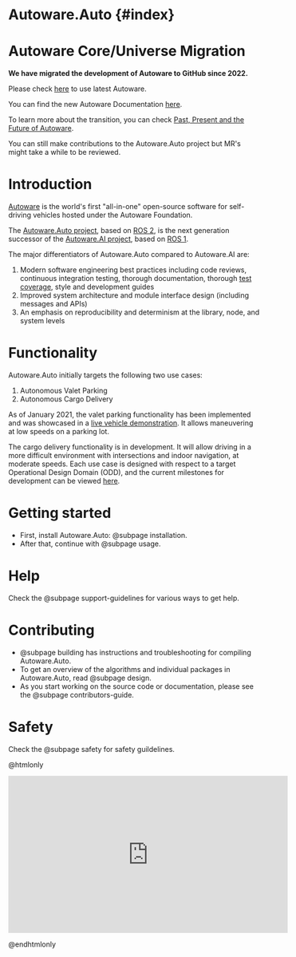 Autoware.Auto {#index}
======================

# Autoware Core/Universe Migration

**We have migrated the development of Autoware to GitHub since 2022.**

Please check [here](https://github.com/autowarefoundation/autoware) to use latest Autoware.

You can find the new Autoware Documentation [here](https://autowarefoundation.github.io/autoware-documentation/main/).

To learn more about the transition, you can check [Past, Present and the Future of Autoware](https://www.autoware.org/post/past-present-and-the-future-of-autoware).

You can still make contributions to the Autoware.Auto project but MR's might take a while to be reviewed.

# Introduction

[Autoware](https://www.autoware.org/) is the world's first "all-in-one" open-source software for self-driving vehicles hosted under the Autoware Foundation.

The [Autoware.Auto project](https://www.autoware.auto/), based on [ROS 2](https://docs.ros.org/en/foxy/), is the next generation successor of the [Autoware.AI project](https://www.autoware.ai/), based on [ROS 1](http://wiki.ros.org/Documentation).

The major differentiators of Autoware.Auto compared to Autoware.AI are:

1. Modern software engineering best practices including code reviews, continuous integration testing, thorough documentation, thorough [test coverage](coverage/index.html), style and development guides
2. Improved system architecture and module interface design (including messages and APIs)
3. An emphasis on reproducibility and determinism at the library, node, and system levels


# Functionality

Autoware.Auto initially targets the following two use cases:

1. Autonomous Valet Parking
2. Autonomous Cargo Delivery

As of January 2021, the valet parking functionality has been implemented and was showcased in a [live vehicle demonstration](https://www.youtube.com/watch?v=MC7n8vwiLcg). It allows maneuvering at low speeds on a parking lot.

The cargo delivery functionality is in development. It will allow driving in a more difficult environment with intersections and indoor navigation, at moderate speeds.
Each use case is designed with respect to a target Operational Design Domain (ODD), and the current milestones for development can be viewed [here](https://gitlab.com/groups/autowarefoundation/autoware.auto/-/milestones).


# Getting started

* First, install Autoware.Auto: @subpage installation.
* After that, continue with @subpage usage.


# Help

Check the @subpage support-guidelines for various ways to get help.


# Contributing
* @subpage building has instructions and troubleshooting for compiling Autoware.Auto.
* To get an overview of the algorithms and individual packages in Autoware.Auto, read @subpage design.
* As you start working on the source code or documentation, please see the @subpage contributors-guide.

# Safety
Check the @subpage safety for safety guildelines.

@htmlonly

<iframe width="560" height="315" src="https://www.youtube.com/embed/MC7n8vwiLcg" frameborder="0" allow="accelerometer; autoplay; clipboard-write; encrypted-media; gyroscope; picture-in-picture" allowfullscreen></iframe>

@endhtmlonly
